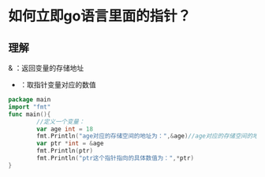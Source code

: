 # 如何立即go语言里面的指针？
## 理解
& ：返回变量的存储地址
* ：取指针变量对应的数值
```go
package main
import "fmt"
func main(){
        //定义一个变量：
        var age int = 18
        fmt.Println("age对应的存储空间的地址为：",&age)//age对应的存储空间的地
        var ptr *int = &age
        fmt.Println(ptr)
        fmt.Println("ptr这个指针指向的具体数值为：",*ptr)
}
```
